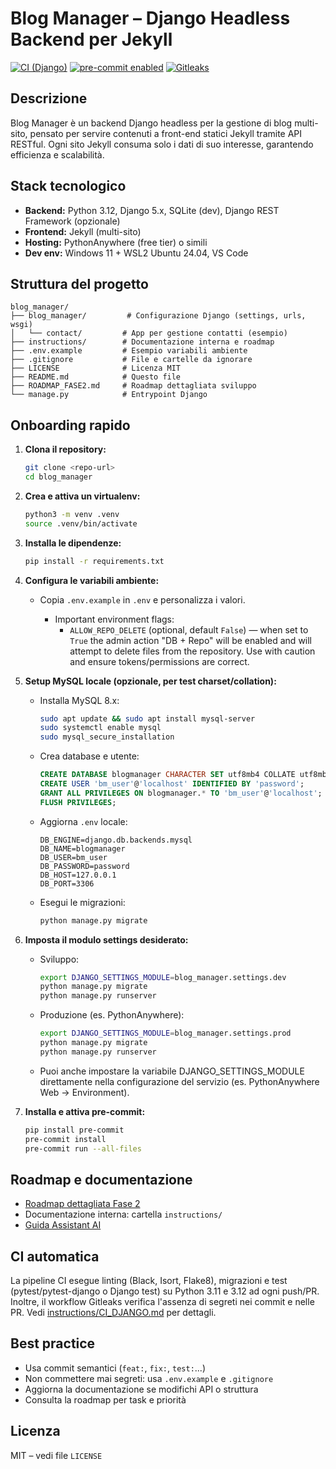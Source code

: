 # Blog Manager – Django Headless Backend per Jekyll


[![CI (Django)](https://github.com/PyZenMatt/blogmanager/actions/workflows/ci-django.yml/badge.svg)](https://github.com/PyZenMatt/blogmanager/actions/workflows/ci-django.yml)
[![pre-commit enabled](https://img.shields.io/badge/pre--commit-enabled-brightgreen?logo=pre-commit)](https://pre-commit.com/)
[![Gitleaks](https://github.com/PyZenMatt/blogmanager/actions/workflows/gitleaks.yml/badge.svg)](https://github.com/PyZenMatt/blogmanager/actions/workflows/gitleaks.yml)

## Descrizione
Blog Manager è un backend Django headless per la gestione di blog multi-sito, pensato per servire contenuti a front-end statici Jekyll tramite API RESTful. Ogni sito Jekyll consuma solo i dati di suo interesse, garantendo efficienza e scalabilità.

## Stack tecnologico
- **Backend:** Python 3.12, Django 5.x, SQLite (dev), Django REST Framework (opzionale)
- **Frontend:** Jekyll (multi-sito)
- **Hosting:** PythonAnywhere (free tier) o simili
- **Dev env:** Windows 11 + WSL2 Ubuntu 24.04, VS Code

## Struttura del progetto

```
blog_manager/
├── blog_manager/         # Configurazione Django (settings, urls, wsgi)
│   └── contact/         # App per gestione contatti (esempio)
├── instructions/        # Documentazione interna e roadmap
├── .env.example         # Esempio variabili ambiente
├── .gitignore           # File e cartelle da ignorare
├── LICENSE              # Licenza MIT
├── README.md            # Questo file
├── ROADMAP_FASE2.md     # Roadmap dettagliata sviluppo
└── manage.py            # Entrypoint Django
```

## Onboarding rapido

1. **Clona il repository:**
   ```bash
   git clone <repo-url>
   cd blog_manager
   ```
2. **Crea e attiva un virtualenv:**
   ```bash
   python3 -m venv .venv
   source .venv/bin/activate
   ```
3. **Installa le dipendenze:**
   ```bash
   pip install -r requirements.txt
   ```
4. **Configura le variabili ambiente:**
    - Copia `.env.example` in `.env` e personalizza i valori.

      - Important environment flags:
         - `ALLOW_REPO_DELETE` (optional, default `False`) — when set to `True` the admin action "DB + Repo" will be enabled and will attempt to delete files from the repository. Use with caution and ensure tokens/permissions are correct.

5. **Setup MySQL locale (opzionale, per test charset/collation):**
   - Installa MySQL 8.x:
     ```bash
     sudo apt update && sudo apt install mysql-server
     sudo systemctl enable mysql
     sudo mysql_secure_installation
     ```
   - Crea database e utente:
     ```sql
     CREATE DATABASE blogmanager CHARACTER SET utf8mb4 COLLATE utf8mb4_unicode_ci;
     CREATE USER 'bm_user'@'localhost' IDENTIFIED BY 'password';
     GRANT ALL PRIVILEGES ON blogmanager.* TO 'bm_user'@'localhost';
     FLUSH PRIVILEGES;
     ```
   - Aggiorna `.env` locale:
     ```
     DB_ENGINE=django.db.backends.mysql
     DB_NAME=blogmanager
     DB_USER=bm_user
     DB_PASSWORD=password
     DB_HOST=127.0.0.1
     DB_PORT=3306
     ```
   - Esegui le migrazioni:
     ```bash
     python manage.py migrate
     ```

6. **Imposta il modulo settings desiderato:**
    - Sviluppo:
       ```bash
       export DJANGO_SETTINGS_MODULE=blog_manager.settings.dev
       python manage.py migrate
       python manage.py runserver
       ```
    - Produzione (es. PythonAnywhere):
       ```bash
       export DJANGO_SETTINGS_MODULE=blog_manager.settings.prod
       python manage.py migrate
       python manage.py runserver
       ```
    - Puoi anche impostare la variabile DJANGO_SETTINGS_MODULE direttamente nella configurazione del servizio (es. PythonAnywhere Web → Environment).

7. **Installa e attiva pre-commit:**
   ```bash
   pip install pre-commit
   pre-commit install
   pre-commit run --all-files
   ```

## Roadmap e documentazione
- [Roadmap dettagliata Fase 2](./ROADMAP_FASE2.md)
- Documentazione interna: cartella `instructions/`
- [Guida Assistant AI](./docs/AI_ASSISTANT.md)

## CI automatica
La pipeline CI esegue linting (Black, Isort, Flake8), migrazioni e test (pytest/pytest-django o Django test) su Python 3.11 e 3.12 ad ogni push/PR. Inoltre, il workflow Gitleaks verifica l'assenza di segreti nei commit e nelle PR. Vedi [instructions/CI_DJANGO.md](instructions/CI_DJANGO.md) per dettagli.

## Best practice
- Usa commit semantici (`feat:`, `fix:`, `test:`...)
- Non commettere mai segreti: usa `.env.example` e `.gitignore`
- Aggiorna la documentazione se modifichi API o struttura
- Consulta la roadmap per task e priorità

## Licenza
MIT – vedi file `LICENSE`
